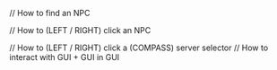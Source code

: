 // How to find an NPC

// How to (LEFT / RIGHT) click an NPC

// How to (LEFT / RIGHT) click a (COMPASS) server selector
// How to interact with GUI + GUI in GUI